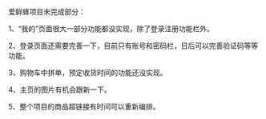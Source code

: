 爱鲜蜂项目未完成部分：

1、“我的”页面很大一部分功能都没实现，除了登录注册功能栏外。

2、登录页面还需要完善一下，目前只有账号和密码栏，日后可以完善验证码等等功能。

3、购物车中拼单，预定收货时间的功能还没实现。

4、主页的图片有机会跟新一下。

5、整个项目的商品超链接有时间可以重新编排。

